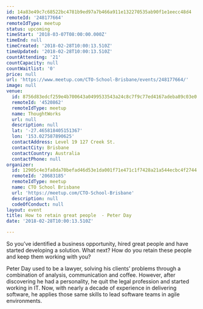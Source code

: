 ```yaml
---
id: 14a83e49c7c68522bc4781b9ed97a7b466a911e132270535ab90f1e1eecc48d4
remoteId: '248177664'
remoteIdType: meetup
status: upcoming
timeStart: '2018-03-07T08:00:00.000Z'
timeEnd: null
timeCreated: '2018-02-28T10:00:13.510Z'
timeUpdated: '2018-02-28T10:00:13.510Z'
countAttending: '21'
countCapacity: null
countWaitlist: '0'
price: null
url: 'https://www.meetup.com/CTO-School-Brisbane/events/248177664/'
image: null
venue:
  id: 8756d83edcf259e4b700643a0499533543a24c8c7f9c77ed4167adeba89c03e0
  remoteId: '4520862'
  remoteIdType: meetup
  name: ThoughtWorks
  url: null
  description: null
  lat: '-27.465818405151367'
  lon: '153.027587890625'
  contactAddress: Level 19 127 Creek St.
  contactCity: Brisbane
  contactCountry: Australia
  contactPhone: null
organizer:
  id: 12905c4e3fa8da70befad46d53e1da001f71e471c1f7428a21a544ecbc4f2744
  remoteId: '20683185'
  remoteIdType: meetup
  name: CTO School Brisbane
  url: 'https://meetup.com/CTO-School-Brisbane'
  description: null
  codeOfConduct: null
layout: event
title: How to retain great people  - Peter Day
date: '2018-02-28T10:00:13.510Z'

---
```

<p>So you’ve identified a business opportunity, hired great people and have started developing a solution. What next? How do you retain these people and keep them working with you?</p> <p>Peter Day used to be a lawyer, solving his clients’ problems through a combination of analysis, communication and coffee. However, after discovering he had a personality, he quit the legal profession and started working in IT. Now, with nearly a decade of experience in delivering software, he applies those same skills to lead software teams in agile environments.</p>
